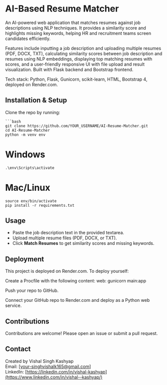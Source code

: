 # AI-Based Resume Matcher  
An AI-powered web application that matches resumes against job descriptions using NLP techniques. It provides a similarity score and highlights missing keywords, helping HR and recruitment teams screen candidates efficiently.

Features include inputting a job description and uploading multiple resumes (PDF, DOCX, TXT), calculating similarity scores between job description and resumes using NLP embeddings, displaying top matching resumes with scores, and a user-friendly responsive UI with file upload and result visualization. Built with Flask backend and Bootstrap frontend.

Tech stack: Python, Flask, Gunicorn, scikit-learn, HTML, Bootstrap 4, deployed on Render.com.
## Installation & Setup

Clone the repo by running:

    ```bash
    git clone https://github.com/YOUR_USERNAME/AI-Resume-Matcher.git
    cd AI-Resume-Matcher
    python -m venv env
# Windows
    .\env\Scripts\activate
# Mac/Linux
    source env/bin/activate
    pip install -r requirements.txt

## Usage

- Paste the job description text in the provided textarea.  
- Upload multiple resume files (PDF, DOCX, or TXT).  
- Click **Match Resumes** to get similarity scores and missing keywords.
## Deployment
This project is deployed on Render.com. To deploy yourself:

Create a Procfile with the following content:
web: gunicorn main:app

Push your repo to GitHub.

Connect your GitHub repo to Render.com and deploy as a Python web service.

## Contributions
Contributions are welcome! Please open an issue or submit a pull request.

## Contact

Created by Vishal Singh Kashyap  
Email: [your-singhvishalk165@gmail.com]  
LinkedIn: [https://linkedin.com/in/vishal-kashyap](https://www.linkedin.com/in/vishal--kashyap/)
